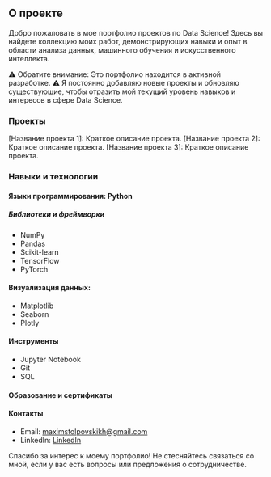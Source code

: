 ## О проекте

Добро пожаловать в мое портфолио проектов по Data Science! Здесь вы найдете коллекцию моих работ, демонстрирующих навыки и опыт в области анализа данных, машинного обучения и искусственного интеллекта.

⚠️ Обратите внимание: Это портфолио находится в активной разработке.
⚠️ Я постоянно добавляю новые проекты и обновляю существующие, чтобы отразить мой текущий уровень навыков и интересов в сфере Data Science.

### Проекты

[Название проекта 1]: Краткое описание проекта.
[Название проекта 2]: Краткое описание проекта.
[Название проекта 3]: Краткое описание проекта.

### Навыки и технологии

#### Языки программирования: Python

##### Библиотеки и фреймворки
* NumPy
* Pandas
* Scikit-learn
* TensorFlow
* PyTorch

#### Визуализация данных:
* Matplotlib
* Seaborn
* Plotly

#### Инструменты
* Jupyter Notebook
* Git
* SQL

#### Образование и сертификаты


#### Контакты

* Email: [maximstolpovskikh@gmail.com](mailto:maximstolpovskikh@gmail.com)
* LinkedIn: [LinkedIn](www.linkedin.com/in/max-stolpovskikh-4411122b3)

Спасибо за интерес к моему портфолио! Не стесняйтесь связаться со мной, если у вас есть вопросы или предложения о сотрудничестве.